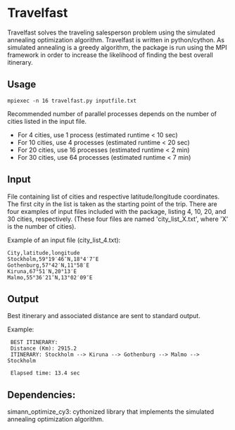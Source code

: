 
# Travelfast 

Travelfast solves the traveling salesperson problem using the simulated annealing optimization algorithm. Travelfast is written in python/cython.
As simulated annealing is a greedy algorithm, the package is run using the MPI framework in order to increase the likelihood of
finding the best overall itinerary.


## Usage
```
mpiexec -n 16 travelfast.py inputfile.txt
```
Recommended number of parallel processes depends on the number of cities listed in the input file.
- For 4 cities, use 1 process (estimated runtime < 10 sec)
- For 10 cities, use 4 processes (estimated runtime < 20 sec)
- For 20 cities, use 16 processes (estimated runtime < 2 min)
- For 30 cities, use 64 processes (estimated runtime < 7 min)


## Input
File containing list of cities and respective latitude/longitude coordinates. The first city in the list is taken as the starting
point of the trip. There are four examples of input files included with the package, listing 4, 10, 20, and 30 cities, respectively.
(These four files are named 'city_list_X.txt', where 'X' is the number of cities).

Example of an input file (city_list_4.txt):
```
City,latitude,longitude
Stockholm,59°19′46″N,18°4′7″E
Gothenburg,57°42′N,11°58′E
Kiruna,67°51′N,20°13′E
Malmo,55°36′21″N,13°02′09″E
```

## Output
Best itinerary and associated distance are sent to standard output.

Example:
```
 BEST ITINERARY:
 Distance (Km): 2915.2
 ITINERARY: Stockholm --> Kiruna --> Gothenburg --> Malmo --> Stockholm

 Elapsed time: 13.4 sec
```

## Dependencies:
simann_optimize_cy3: cythonized library that implements the simulated annealing optimization algorithm.






